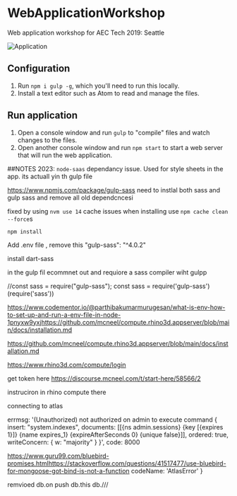 # WebApplicationWorkshop

Web application workshop for AEC Tech 2019: Seattle

![Application](https://raw.githubusercontent.com/mm-wang/WebApplicationWorkshop/master/assets/main.png)

## Configuration

1. Run `npm i gulp -g`, which you'll need to run this locally.
2. Install a text editor such as Atom to read and manage the files.

## Run application

1. Open a console window and run `gulp` to "compile" files and watch changes to the files.
2. Open another console window and run `npm start` to start a web server that will run the web application.

##NOTES 2023:
`node-saas` dependancy issue. Used for style sheets in the app. its actuall yin th gulp file

https://www.npmjs.com/package/gulp-sass
need to instlal both sass and gulp sass and remove all old dependcncesi

fixed by using `nvm use 14`
cache issues when installing use `npm cache clean --force`s

`npm install`

Add .env file
, remove this
"gulp-sass": "^4.0.2"

install dart-sass

in the gulp fil ecommnet out and requiore a sass compiler wiht gulpp

//const sass = require("gulp-sass");
const sass = require('gulp-sass')(require('sass'))

https://www.codementor.io/@parthibakumarmurugesan/what-is-env-how-to-set-up-and-run-a-env-file-in-node-1pnyxw9yxjhttps://github.com/mcneel/compute.rhino3d.appserver/blob/main/docs/installation.md

https://github.com/mcneel/compute.rhino3d.appserver/blob/main/docs/installation.md

https://www.rhino3d.com/compute/login

get token here
https://discourse.mcneel.com/t/start-here/58566/2

instruciron in rhino compute there

connecting to atlas

 errmsg: '(Unauthorized) not authorized on admin to execute command { insert: "system.indexes", documents: [[{ns admin.sessions} {key [{expires 1}]} {name expires_1} {expireAfterSeconds 0} {unique false}]], ordered: true, writeConcern: { w: "majority" } }',
  code: 8000





https://www.guru99.com/bluebird-promises.htmlhttps://stackoverflow.com/questions/41517477/use-bluebird-for-mongoose-got-bind-is-not-a-function
  codeName: 'AtlasError'
}

remvioed db.on push db.this db.///



